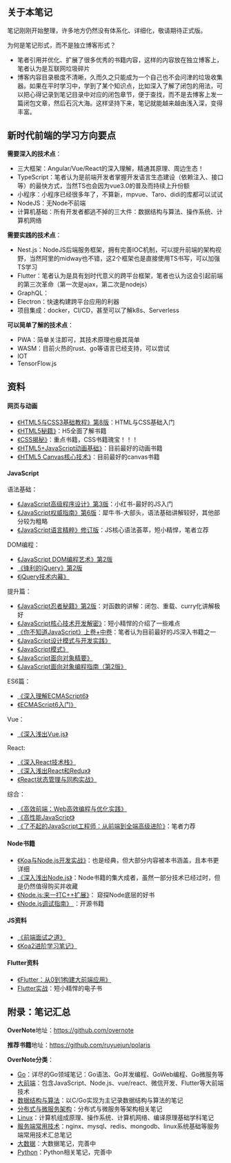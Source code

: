 ## 关于本笔记

笔记刚刚开始整理，许多地方仍然没有体系化、详细化，敬请期待正式版。  

为何是笔记形式，而不是独立博客形式？
- 笔者引用并优化、扩展了很多优秀的书籍内容，这样的内容放在独立博客上，笔者认为是互联网垃圾碎片
- 博客内容目录极度不清晰，久而久之只能成为一个自己也不会问津的垃圾收集器。如果在平时学习中，学到了某个知识点，比如深入了解了闭包的用法，可以把心得记录到笔记目录中对应的闭包章节，便于查找，而不是去博客上发一篇闭包文章，然后石沉大海。这样坚持下来，笔记就能越来越由浅入深，变得丰富。

## 新时代前端的学习方向要点

**需要深入的技术点**：
- 三大框架：Angular/Vue/React的深入理解，精通其原理、周边生态！
- TypeScript：笔者认为是前端开发者掌握开发语言生态建设（依赖注入、接口等）的最快方式，当然TS也会因为vue3.0的普及而持续上升份额
- 小程序：小程序已经很多年了，不算新，mpvue、Taro、didi的库都可以试试
- NodeJS：无Node不前端
- 计算机基础：所有开发者都逃不掉的三大件：数据结构与算法、操作系统、计算机网络

**需要实践的技术点**：
- Nest.js：NodeJS后端服务框架，拥有完善IOC机制，可以提升前端的架构视野，当然阿里的midway也不错，这2个框架也是直接使用TS书写，可以加强TS学习
- Flutter：笔者认为是具有划时代意义的跨平台框架，笔者也认为这会引起前端的第三次革命（第一次是ajax，第二次是nodejs）
- GraphQL：
- Electron：快速构建跨平台应用的利器
- 项目集成：docker，CI/CD，甚至可以了解k8s、Serverless

**可以简单了解的技术点**：
- PWA：简单关注即可，其技术原理也极其简单
- WASM：目前火热的rust、go等语言已经支持，可以尝试
- IOT
- TensorFlow.js

## 资料

#### 网页与动画

- [《HTML5与CSS3基础教程》第8版](https://book.douban.com/subject/25878992/)：HTML与CSS基础入门
- [《HTML5秘籍》](https://book.douban.com/subject/11610880/)：H5全面了解书籍
- [《CSS揭秘》](https://book.douban.com/subject/26745943/)：重点书籍，CSS书籍瑰宝！！！
- [《HTML5+JavaScript动画基础》](https://book.douban.com/subject/24744218/)：目前最好的动画书籍
- [《HTML5 Canvas核心技术》](https://book.douban.com/subject/24533314/)：目前最好的canvas书籍

#### JavaScript

语法基础：
- [《JavaScript高级程序设计》第3版](https://book.douban.com/subject/10546125/)：小红书-最好的JS入门
- [《JavaScript权威指南》第6版](https://book.douban.com/subject/10549733/)：犀牛书-大部头，语法基础讲解较好，其他部分较为粗略
- [《JavaScript语言精粹》修订版](https://book.douban.com/subject/11874748/)：JS核心语法荟萃，短小精悍，笔者立荐

DOM编程：
- [《JavaScript DOM编程艺术》第2版](https://book.douban.com/subject/6038371/)
- [《锋利的jQuery》第2版](https://book.douban.com/subject/10792216/)
- [《jQuery技术内幕》](https://book.douban.com/subject/25823709/)

提升篇：
- [《JavaScript忍者秘籍》第2版](https://book.douban.com/subject/30143702/)：对函数的讲解：闭包、重载、curry化讲解极好
- [《JavaScript核心技术开发解密》](https://book.douban.com/subject/30190189/)：短小精悍的介绍了一些难点
- [《你不知道JavaScript》上卷+中卷](https://book.douban.com/subject/26351021/)：笔者认为目前最好的JS深入书籍之一
- [《JavaScript设计模式与开发实践》](https://book.douban.com/subject/26382780/)
- [《JavaScript模式》](https://book.douban.com/subject/11506062/)
- [《JavaScript面向对象精要》](https://book.douban.com/subject/26352658/)
- [《JavaScript面向对象编程指南（第2版》](https://book.douban.com/subject/26302623/)

ES6篇：
- [《深入理解ECMAScript6》](https://book.douban.com/subject/27072230/)
- [《ECMAScript6入门》](https://book.douban.com/subject/25966265/)

Vue：
- [《深入浅出Vue.js》](https://book.douban.com/subject/32581281/)

React:
- [《深入React技术栈》](https://book.douban.com/subject/26918038/)
- [《深入浅出React和Redux》](https://book.douban.com/subject/27033213/)
- [《React状态管理与同构实战》](https://book.douban.com/subject/30290509/)

综合：
- [《高效前端：Web高效编程与优化实践》](https://book.douban.com/subject/30170670/)
- [《高性能JavaScript》](https://book.douban.com/subject/5362856/)
- [《了不起的JavaScript工程师：从前端到全端高级进阶》](https://book.douban.com/subject/34788884/)：笔者力荐

#### Node书籍

- [《Koa与Node.js开发实战》](https://book.douban.com/subject/30404722/)：也是经典，但大部分内容被本书涵盖，且本书更详细
- [《深入浅出Node.js》](https://book.douban.com/subject/25768396/)：Node书籍的集大成者，虽然一部分技术已经过时，但是仍然值得购买并收藏
- [《Node.js:来一打C++扩展》](https://book.douban.com/subject/30247892/)： 窥探Node底层的好书
- [《Node.js调试指南》 ](https://github.com/nswbmw/node-in-debugging)：开源书籍

#### JS资料

- [《前端面试之道》](https://yuchengkai.cn/docs/frontend/ )
- [《Koa2进阶学习笔记》](https://chenshenhai.github.io/koa2-note/)

#### Flutter资料

- [《Flutter：从0到1构建大前端应用》](https://book.douban.com/subject/34455732/)
- [Flutter实战](https://book.flutterchina.club/)：短小精悍的电子书

## 附录：笔记汇总

**OverNote**地址：https://github.com/overnote   

**推荐书籍**地址：https://github.com/ruyuejun/polaris  

**OverNote分类**：  
- [Go](https://github.com/overnote/over-golang)：详尽的Go领域笔记：Go语法、Go并发编程、GoWeb编程、Go微服务等
- [大前端](https://github.com/overnote/over-front-end)：包含JavaScript、Node.js、vue/react、微信开发、Flutter等大前端技术
- [数据结构与算法](https://github.com/overnote/over-algorithm)：以C/Go实现为主记录数据结构与算法的笔记
- [分布式与微服务架构](https://github.com/overnote/over-architecture/)：分布式与微服务等架构相关笔记
- [Linux](https://github.com/overnote/over-linux)：计算机组成原理、操作系统、计算机网络、编译原理基础学科笔记
- [服务端常用技术](https://github.com/overnote/over-server)：nginx、mysql、redis、mongodb、linux系统基础等服务端常用技术汇总笔记
- [大数据](https://github.com/overnote/over-bigdata)：大数据笔记，完善中
- [Python](https://github.com/overnote/over-python)：Python相关笔记，完善中